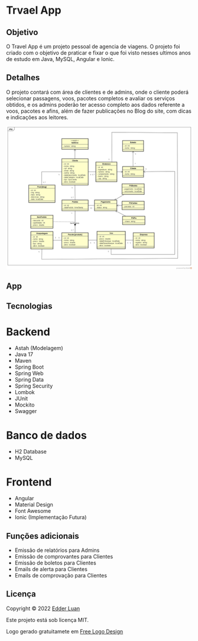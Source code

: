 # Trvael App


## Objetivo
 
O Travel App é um projeto pessoal de agencia de viagens. O projeto foi criado com o objetivo de praticar e fixar o que foi visto nesses ultimos anos de estudo em Java, MySQL, Angular e Ionic. 
 


## Detalhes

O projeto contará com área de clientes e de admins, onde o cliente poderá selecionar passagens, voos, pacotes completos e avaliar os serviços obtidos, e os admins poderão ter acesso completo aos dados referente a voos, pacotes e afins, além de fazer publicações no Blog do site, com dicas e indicações aos leitores.

<img src="https://github.com/edderluanps/travel-app/blob/b7a90bc65351851c513c0c63024d644b392e2090/documentos/Diagrama.jpg">


## App


## Tecnologias

# Backend

* Astah (Modelagem)
* Java 17
* Maven
* Spring Boot
* Spring Web
* Spring Data
* Spring Security
* Lombok
* JUnit
* Mockito
* Swagger

# Banco de dados

* H2 Database
* MySQL

# Frontend

* Angular
* Material Design
* Font Awesome
* Ionic (Implementação Futura)



## Funções adicionais

* Emissão de relatórios para Admins
* Emissão de comprovantes para Clientes
* Emissão de boletos para Clientes
* Emails de alerta para Clientes
* Emails de comprovação para Clientes



## Licença

Copyright © 2022 <a href="https://github.com/edderluanps" >Edder Luan</a>

Este projeto está sob licença MIT.

Logo gerado gratuitamete em <a href="https://www.freelogodesign.org">Free Logo Design</a>

